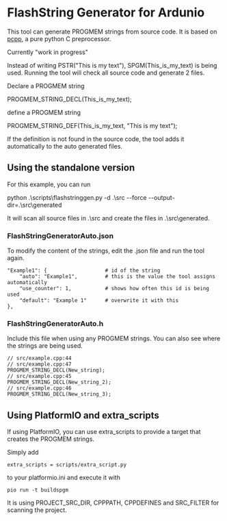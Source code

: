 # FlashString Generator for Ardunio

This tool can generate PROGMEM strings from source code. It is based on [pcpp](https://pypi.org/project/pcpp/), a pure python C preprocessor.

Currently "work in progress"

Instead of writing PSTR("This is my text"), SPGM(This_is_my_text) is being used. Running the tool will check all source code and generate 2 files.

Declare a PROGMEM string

PROGMEM_STRING_DECL(This_is_my_text);

define a PROGMEM string

PROGMEM_STRING_DEF(This_is_my_text, "This is my text");

If the definition is not found in the source code, the tool adds it automatically to the auto generated files.

## Using the standalone version

For this example, you can run

python .\scripts\flashstringgen.py -d .\src --force --output-dir=.\src\generated

It will scan all source files in .\src and create the files in .\src\generated.

### FlashStringGeneratorAuto.json

To modify the content of the strings, edit the .json file and run the tool again.

    "Example1": {                   # id of the string
        "auto": "Example1",         # this is the value the tool assigns automatically
        "use_counter": 1,           # shows how often this id is being used
        "default": "Example 1"      # overwrite it with this
    },

### FlashStringGeneratorAuto.h

Include this file when using any PROGMEM strings. You can also see where the strings are being used.

    // src/example.cpp:44
    // src/example.cpp:47
    PROGMEM_STRING_DECL(New_string);
    // src/example.cpp:45
    PROGMEM_STRING_DECL(New_string_2);
    // src/example.cpp:46
    PROGMEM_STRING_DECL(New_string_3);

## Using PlatformIO and extra_scripts

If using PlatformIO, you can use extra_scripts to provide a target that creates the PROGMEM strings.

Simply add

    extra_scripts = scripts/extra_script.py

to your platformio.ini and execute it with

    pio run -t buildspgm

It is using PROJECT_SRC_DIR, CPPPATH, CPPDEFINES and SRC_FILTER for scanning the project.
